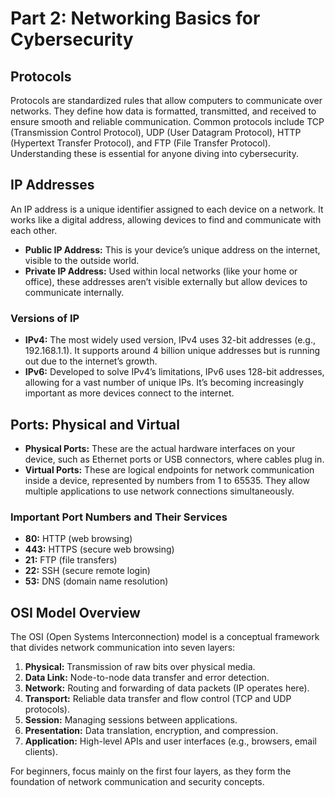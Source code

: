 # Part 2: Networking Basics for Cybersecurity

## Protocols  
Protocols are standardized rules that allow computers to communicate over networks. They define how data is formatted, transmitted, and received to ensure smooth and reliable communication. Common protocols include TCP (Transmission Control Protocol), UDP (User Datagram Protocol), HTTP (Hypertext Transfer Protocol), and FTP (File Transfer Protocol). Understanding these is essential for anyone diving into cybersecurity.

## IP Addresses  
An IP address is a unique identifier assigned to each device on a network. It works like a digital address, allowing devices to find and communicate with each other.

- **Public IP Address:** This is your device’s unique address on the internet, visible to the outside world.  
- **Private IP Address:** Used within local networks (like your home or office), these addresses aren’t visible externally but allow devices to communicate internally.

### Versions of IP  
- **IPv4:** The most widely used version, IPv4 uses 32-bit addresses (e.g., 192.168.1.1). It supports around 4 billion unique addresses but is running out due to the internet’s growth.  
- **IPv6:** Developed to solve IPv4’s limitations, IPv6 uses 128-bit addresses, allowing for a vast number of unique IPs. It’s becoming increasingly important as more devices connect to the internet.

## Ports: Physical and Virtual  
- **Physical Ports:** These are the actual hardware interfaces on your device, such as Ethernet ports or USB connectors, where cables plug in.  
- **Virtual Ports:** These are logical endpoints for network communication inside a device, represented by numbers from 1 to 65535. They allow multiple applications to use network connections simultaneously.

### Important Port Numbers and Their Services  
- **80:** HTTP (web browsing)  
- **443:** HTTPS (secure web browsing)  
- **21:** FTP (file transfers)  
- **22:** SSH (secure remote login)  
- **53:** DNS (domain name resolution)

## OSI Model Overview  
The OSI (Open Systems Interconnection) model is a conceptual framework that divides network communication into seven layers:

1. **Physical:** Transmission of raw bits over physical media.  
2. **Data Link:** Node-to-node data transfer and error detection.  
3. **Network:** Routing and forwarding of data packets (IP operates here).  
4. **Transport:** Reliable data transfer and flow control (TCP and UDP protocols).  
5. **Session:** Managing sessions between applications.  
6. **Presentation:** Data translation, encryption, and compression.  
7. **Application:** High-level APIs and user interfaces (e.g., browsers, email clients).

For beginners, focus mainly on the first four layers, as they form the foundation of network communication and security concepts.
